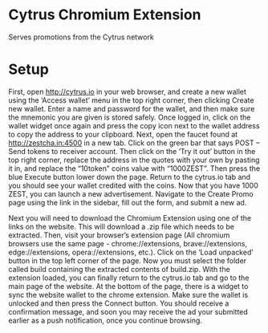 # Cytrus Chromium Extension
Serves promotions from the Cytrus network

# Setup
First, open http://cytrus.io in your web browser, and create a new wallet using the ‘Access wallet’ menu in the top right corner, then clicking Create new wallet. Enter a name and password for the wallet, and then make sure the mnemonic you are given is stored safely. Once logged in, click on the wallet widget once again and press the copy icon next to the wallet address to copy the address to your clipboard. Next, open the faucet found at  http://zestcha.in:4500 in a new tab. Click on the green bar that says POST – Send tokens to receiver account. Then click on the ‘Try it out’ button in the top right corner, replace the address in the quotes with your own by pasting it in, and replace the “10token” coins value with “1000ZEST”. Then press the blue Execute button lower down the page. Return to the cytrus.io tab and you should see your wallet credited with the coins. Now that you have 1000 ZEST, you can launch a new advertisement. Navigate to the Create Promo page using the link in the sidebar, fill out the form, and submit a new ad. 

Next you will need to download the Chromium Extension using one of the links on the website. This will download a .zip file which needs to be extracted. Then, visit your browser’s extension page (All chromium browsers use the same page - chrome://extensions, brave://extensions, edge://extensions, opera://extensions, etc.). Click on the ‘Load unpacked’ button in the top left corner of the page. Now you must select the folder called build containing the extracted contents of build.zip. With the extension loaded, you can finally return to the cytrus.io tab and go to the main page of the website. At the bottom of the page, there is a widget to sync the website wallet to the chrome extension. Make sure the wallet is unlocked and then press the Connect button. You should receive a confirmation message, and soon you may receive the ad your submitted earlier as a push notification, once you continue browsing.
